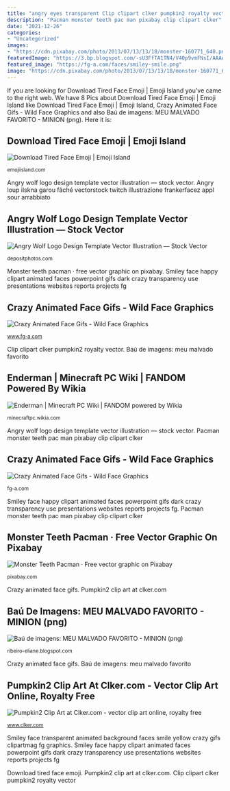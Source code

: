 ```yaml
---
title: "angry eyes transparent Clip clipart clker pumpkin2 royalty vector"
description: "Pacman monster teeth pac man pixabay clip clipart clker"
date: "2021-12-26"
categories:
- "Uncategorized"
images:
- "https://cdn.pixabay.com/photo/2013/07/13/13/18/monster-160771_640.png"
featuredImage: "https://3.bp.blogspot.com/-sU3FfTA1TN4/V40p9vmFNsI/AAAAAAAAKv8/MXi_UL4BAtIx1VQL34eeq8KHhjd255I_QCLcB/s1600/Bob_minions_2015.png"
featured_image: "https://fg-a.com/faces/smiley-smile.png"
image: "https://cdn.pixabay.com/photo/2013/07/13/13/18/monster-160771_640.png"
---
```


If you are looking for Download Tired Face Emoji | Emoji Island you've came to the right web. We have 8 Pics about Download Tired Face Emoji | Emoji Island like Download Tired Face Emoji | Emoji Island, Crazy Animated Face Gifs - Wild Face Graphics and also Baú de imagens: MEU MALVADO FAVORITO - MINION (png). Here it is:

## Download Tired Face Emoji | Emoji Island

![Download Tired Face Emoji | Emoji Island](https://cdn.shopify.com/s/files/1/1061/1924/files/Tired_Face_Emoji.png?9898922749706957214 "Angry wolf logo design template vector illustration — stock vector")

<small>emojiisland.com</small>

Angry wolf logo design template vector illustration — stock vector. Angry loup ilskna garou fâché vectorstock twitch illustrazione frankerfacez appl sour arrabbiato

## Angry Wolf Logo Design Template Vector Illustration — Stock Vector

![Angry Wolf Logo Design Template Vector Illustration — Stock Vector](https://st3.depositphotos.com/17303692/19536/v/950/depositphotos_195367484-stock-illustration-angry-wolf-logo-design-template.jpg "Smiley face happy clipart animated faces powerpoint gifs dark crazy transparency use presentations websites reports projects fg")

<small>depositphotos.com</small>

Monster teeth pacman · free vector graphic on pixabay. Smiley face happy clipart animated faces powerpoint gifs dark crazy transparency use presentations websites reports projects fg

## Crazy Animated Face Gifs - Wild Face Graphics

![Crazy Animated Face Gifs - Wild Face Graphics](http://animations.fg-a.com/faces/green-smiley.png "Pumpkin2 clip art at clker.com")

<small>www.fg-a.com</small>

Clip clipart clker pumpkin2 royalty vector. Baú de imagens: meu malvado favorito

## Enderman | Minecraft PC Wiki | FANDOM Powered By Wikia

![Enderman | Minecraft PC Wiki | FANDOM powered by Wikia](https://vignette2.wikia.nocookie.net/minecraft-computer/images/f/f5/106px-Endermansand_(1).png/revision/latest?cb=20131003193732 "Pacman monster teeth pac man pixabay clip clipart clker")

<small>minecraftpc.wikia.com</small>

Angry wolf logo design template vector illustration — stock vector. Pacman monster teeth pac man pixabay clip clipart clker

## Crazy Animated Face Gifs - Wild Face Graphics

![Crazy Animated Face Gifs - Wild Face Graphics](https://fg-a.com/faces/smiley-smile.png "Download tired face emoji")

<small>fg-a.com</small>

Smiley face happy clipart animated faces powerpoint gifs dark crazy transparency use presentations websites reports projects fg. Pacman monster teeth pac man pixabay clip clipart clker

## Monster Teeth Pacman · Free Vector Graphic On Pixabay

![Monster Teeth Pacman · Free vector graphic on Pixabay](https://cdn.pixabay.com/photo/2013/07/13/13/18/monster-160771_640.png "Crazy animated face gifs")

<small>pixabay.com</small>

Crazy animated face gifs. Pumpkin2 clip art at clker.com

## Baú De Imagens: MEU MALVADO FAVORITO - MINION (png)

![Baú de imagens: MEU MALVADO FAVORITO - MINION (png)](https://3.bp.blogspot.com/-sU3FfTA1TN4/V40p9vmFNsI/AAAAAAAAKv8/MXi_UL4BAtIx1VQL34eeq8KHhjd255I_QCLcB/s1600/Bob_minions_2015.png "Crazy animated face gifs")

<small>ribeiro-eliane.blogspot.com</small>

Crazy animated face gifs. Baú de imagens: meu malvado favorito

## Pumpkin2 Clip Art At Clker.com - Vector Clip Art Online, Royalty Free

![Pumpkin2 Clip Art at Clker.com - vector clip art online, royalty free](https://www.clker.com/cliparts/0/1/c/5/11949840591461468344pumpkin2_yemu_01.svg.hi.png "Crazy animated face gifs")

<small>www.clker.com</small>

Smiley face transparent animated background faces smile yellow crazy gifs clipartmag fg graphics. Smiley face happy clipart animated faces powerpoint gifs dark crazy transparency use presentations websites reports projects fg

Download tired face emoji. Pumpkin2 clip art at clker.com. Clip clipart clker pumpkin2 royalty vector
